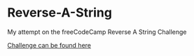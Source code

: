 # Reverse-A-String

My attempt on the freeCodeCamp Reverse A String Challenge

[Challenge can be found here](https://www.freecodecamp.org/learn/javascript-algorithms-and-data-structures/basic-algorithm-scripting/reverse-a-string)